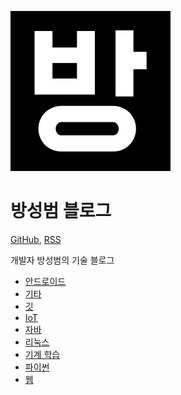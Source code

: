 ![](icon.svg)

# 방성범 블로그

[GitHub](https://github.com/bangseongbeom/bangseongbeom.github.io), [RSS](https://www.bangseongbeom.com/feed.xml)

개발자 방성범의 기술 블로그

- [안드로이드](/android.md)
- [기타](/etc.md)
- [깃](/git.md)
- [IoT](/iot.md)
- [자바](/java.md)
- [리눅스](/linux.md)
- [기계 학습](/machine-learning.md)
- [파이썬](/python.md)
- [웹](/web.md)
